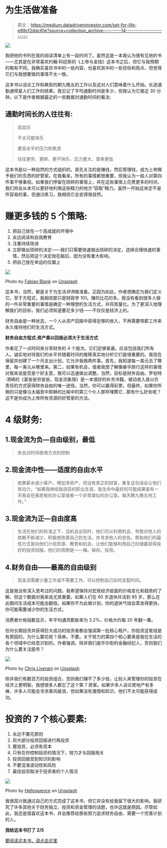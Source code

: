 # 为生活做准备

> 原文：<https://medium.datadriveninvestor.com/set-for-life-e99cf2ddc61e?source=collection_archive---------14----------------------->

![](img/240b45507c66b12b112c169620d7062b.png)

我把他的书列在我的阅读清单上有一段时间了。虽然这是一本我认为很有见地的书——尤其是在非常喜欢约翰·科廷斯的《上帝与金钱》这本书之后，但它与我预期的略有不同。我确实喜欢书中的一些内容，也喜欢其中的一些目标和观点，但觉得它们与我想要做的事情不太一致。

这本书以谈论工作和典型的朝九晚五的工作以及这对人们意味着什么开始。长途通勤通常是人们工作的结果。我忘记了平均通勤时间是多少，但我认为它接近 30 分钟。以下是作者根据最近的一些数据对通勤时间的看法:

## 通勤时间长的人往往有:

> 高血压
> 
> 不太可能快乐
> 
> 更高水平的压力和焦虑
> 
> 往往更穷、更胖、更不快乐、压力更大、效率更低

这本书是以一种自然的方式组织的，首先关注的是赚钱，然后管理钱，成为上帝赐予我们的东西的好管家。在我看来，所有的事情都很重要，但我认为一般人对第四件事不够重视。如果我们停留在琐碎的事情上，并在这些事情上花费更多的时间，我们将会从本可以更好地利用这些精力的地方“窃取”精力。虽然一开始这肯定不是件容易的事，但通过练习，我相信它会变得很自然。

# 赚更多钱的 5 个策略:

1.  把自己放在一个高成就的环境中
2.  永远阅读和自我教育
3.  注重持续改进
4.  立即做出琐碎的决定——我们只需要快速做出琐碎的决定，选择合理快速的事情，然后把这个决定抛在脑后，因为没有重大影响。
5.  把自己放在幸运的位置上

![](img/b341360219389fb68739c13ddefd2ed7.png)

Photo by [Fabian Blank](https://unsplash.com/@blankerwahnsinn?utm_source=medium&utm_medium=referral) on [Unsplash](https://unsplash.com?utm_source=medium&utm_medium=referral)

这本书，当然，都是关于为生活*财务*做准备。正因为如此，作者想确定为我们定义它。至于方程式，我相信那只是财政学 101。赚的比花的多。我没有看到很多人做的一件非常重要的事情是确定一种理想的生活方式，并将其量化。为了更深入地理解我们的目标，我们必须知道要花多少钱——不仅仅是经济上的。

财务自由是一种状态，一个人从资产回报中获得足够的收入，不再需要带薪工作来永久维持他们的生活方式。

**财务自由方程式:资产乘以回报必须大于生活方式**

作者花了一点时间来分享财务的 4 个层次。它们足够普遍，应该包括我们所有人。诚实地对待我们的水平并随着时间的推移真实地分析它们是很重要的。我现在保留并创建了一个月支出计划，它允许我做两件事。首先，我知道每一美元去了哪里，每一美元从哪里来。第二，如果有机会，或者我想了解像豪华旅行这样的事情对我来说是否是个好主意，我可以迅速做出调整。当然，目标是财务自由。罗伯特·清崎的《富爸爸穷爸爸，现金流象限》是一本很好的补充书籍。被动收入是以负责任的方式获得财务自由的唯一途径。当然，你可以赢得彩票，但最终，如果你所做的只是像马太福音中耶稣的比喻中的第三个仆人那样埋葬它…那有什么好处呢？这不是你成为上帝所有资源的好管家的方法。

# 4 级财务:

## 1.现金流为负—自由级别，最低

> 失去对时间使用方式的控制

## 2.现金流中性——适度的自由水平

> 依靠薪水或小客户，增加净资产，但没有真正的财富，重复这句话会让他们有动力，“如果我继续我目前的职业生涯，我生命中最好的可能结果是有一天我会在我老板的办公室或者一个非常类似的办公室，每天朝九晚五地工作。”

## 3.现金流为正—自由度高

> 生活在他们的标准之下，当机会出现时，他们可以利用机会，导致对他人的依赖不断减少。积极想改善自己的生活，并寻求他人的忠告。帮助他们的最佳方式是向他们介绍资源、教育和机会，让他们能够利用自己的储蓄获得良好的投资回报。他们的周期是——赚。保存。投资。

## 4.财务自由——最高的自由级别

> 现金流需要少量工作或不需要工作。可以控制自己如何支配时间。

这是我没有深入思考过的问题。我希望保持对宏观经济层面的价格变化和趋势的了解，但这个数据对我来说尤其重要。如果人们在 60 岁退休并活到 85 岁，那么在此期间生活成本可能会翻倍。如果你不为此做计划，你的退休气球会蒸发得更快，你可能需要减少你的生活方式。

消费者价格指数显示，年平均通货膨胀率为 3.2%，价格大约每 20 年翻一番。

任何长期投资并获得巨大成功的投资者都会强调第一批核心租户。你投资这笔钱是有原因的，为什么要花呢？简单。不要。关于努力的第四个核心要素是我在生活的各个领域中已经意识到的。作者强调，除非我们是华尔街的金融经纪人，否则我们为什么要关注股市？

![](img/bcba60a9f1b042c43dd576a7b5cf8558.png)

Photo by [Chris Liverani](https://unsplash.com/@chrisliverani?utm_source=medium&utm_medium=referral) on [Unsplash](https://unsplash.com?utm_source=medium&utm_medium=referral)

除非我们有数百万的投资组合，否则我们赚不了多少钱，让别人来管理你的投资在经济上更明智。我想很多人都忘了这个第 7 房客。如果许多人谈论房地产有多棒，许多人可能会寻求乘风破浪，但如果没有激情和知识，他们不太可能获得成功。

# 投资的 7 个核心要素:

1.  永远不要花原则
2.  将大部分投资回报进行再投资
3.  要投资，必须有资本
4.  只有在你控制投资的情况下，努力才与回报相关
5.  投资回报受到知识的影响
6.  不要混淆波动性和风险
7.  最佳投资取决于投资者的个人情况

![](img/698afc411a177f7e3f08603daedaa3cd.png)

Photo by [Helloquence](https://unsplash.com/@helloquence?utm_source=medium&utm_medium=referral) on [Unsplash](https://unsplash.com?utm_source=medium&utm_medium=referral)

我很高兴我通过自己的方式完成了这本书，但它并没有给我留下很大的影响。我研究了许多其他关于财务独立、投资和资金管理的话题，也许这就是原因。尽管如此，我还是很喜欢这本书，并会推荐给那些努力追求财务自由、需要一个完善计划的人。

**我给这本书打了 2/5**

[要阅读这本书，请点击这里](https://amzn.to/32IH11O)